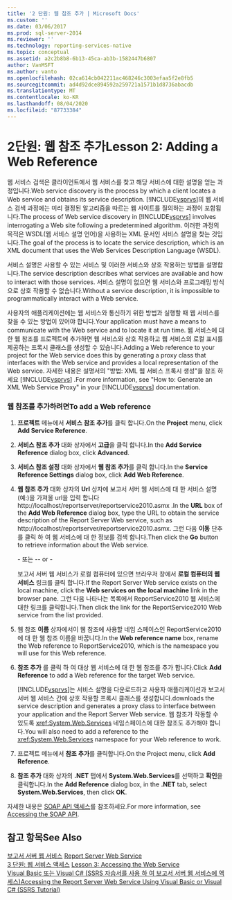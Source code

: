 ```yaml
---
title: '2 단원: 웹 참조 추가 | Microsoft Docs'
ms.custom: ''
ms.date: 03/06/2017
ms.prod: sql-server-2014
ms.reviewer: ''
ms.technology: reporting-services-native
ms.topic: conceptual
ms.assetid: a2c2b8b8-6b13-45ca-ab3b-1582447b6807
author: VanMSFT
ms.author: vanto
ms.openlocfilehash: 02ca614cb042211ac468246c3003efaa5f2e8fb5
ms.sourcegitcommit: ad4d92dce894592a259721a1571b1d8736abacdb
ms.translationtype: MT
ms.contentlocale: ko-KR
ms.lasthandoff: 08/04/2020
ms.locfileid: "87733384"
---
```

# <a name="lesson-2-adding-a-web-reference"></a><span data-ttu-id="72714-102">2단원: 웹 참조 추가</span><span class="sxs-lookup"><span data-stu-id="72714-102">Lesson 2: Adding a Web Reference</span></span>
  <span data-ttu-id="72714-103">웹 서비스 검색은 클라이언트에서 웹 서비스를 찾고 해당 서비스에 대한 설명을 얻는 과정입니다.</span><span class="sxs-lookup"><span data-stu-id="72714-103">Web service discovery is the process by which a client locates a Web service and obtains its service description.</span></span> <span data-ttu-id="72714-104">[!INCLUDE[vsprvs](../includes/vsprvs-md.md)]의 웹 서비스 검색 과정에는 미리 결정된 알고리즘을 따르는 웹 사이트를 질의하는 과정이 포함됩니다.</span><span class="sxs-lookup"><span data-stu-id="72714-104">The process of Web service discovery in [!INCLUDE[vsprvs](../includes/vsprvs-md.md)] involves interrogating a Web site following a predetermined algorithm.</span></span> <span data-ttu-id="72714-105">이러한 과정의 목적은 WSDL(웹 서비스 설명 언어)을 사용하는 XML 문서인 서비스 설명을 찾는 것입니다.</span><span class="sxs-lookup"><span data-stu-id="72714-105">The goal of the process is to locate the service description, which is an XML document that uses the Web Services Description Language (WSDL).</span></span>  
  
 <span data-ttu-id="72714-106">서비스 설명은 사용할 수 있는 서비스 및 이러한 서비스와 상호 작용하는 방법을 설명합니다.</span><span class="sxs-lookup"><span data-stu-id="72714-106">The service description describes what services are available and how to interact with those services.</span></span> <span data-ttu-id="72714-107">서비스 설명이 없으면 웹 서비스와 프로그래밍 방식으로 상호 작용할 수 없습니다.</span><span class="sxs-lookup"><span data-stu-id="72714-107">Without a service description, it is impossible to programmatically interact with a Web service.</span></span>  
  
 <span data-ttu-id="72714-108">사용자의 애플리케이션에는 웹 서비스와 통신하기 위한 방법과 실행할 때 웹 서비스를 찾을 수 있는 방법이 있어야 합니다.</span><span class="sxs-lookup"><span data-stu-id="72714-108">Your application must have a means to communicate with the Web service and to locate it at run time.</span></span> <span data-ttu-id="72714-109">웹 서비스에 대한 웹 참조를 프로젝트에 추가하면 웹 서비스와 상호 작용하고 웹 서비스의 로컬 표시를 제공하는 프록시 클래스를 생성할 수 있습니다.</span><span class="sxs-lookup"><span data-stu-id="72714-109">Adding a Web reference to your project for the Web service does this by generating a proxy class that interfaces with the Web service and provides a local representation of the Web service.</span></span> <span data-ttu-id="72714-110">자세한 내용은 설명서의 "방법: XML 웹 서비스 프록시 생성"을 참조 하세요 [!INCLUDE[vsprvs](../includes/vsprvs-md.md)] .</span><span class="sxs-lookup"><span data-stu-id="72714-110">For more information, see "How to: Generate an XML Web Service Proxy" in your [!INCLUDE[vsprvs](../includes/vsprvs-md.md)] documentation.</span></span>  
  
### <a name="to-add-a-web-reference"></a><span data-ttu-id="72714-111">웹 참조를 추가하려면</span><span class="sxs-lookup"><span data-stu-id="72714-111">To add a Web reference</span></span>  
  
1.  <span data-ttu-id="72714-112">**프로젝트** 메뉴에서 **서비스 참조 추가**를 클릭 합니다.</span><span class="sxs-lookup"><span data-stu-id="72714-112">On the **Project** menu, click **Add Service Reference**.</span></span>  
  
2.  <span data-ttu-id="72714-113">**서비스 참조 추가** 대화 상자에서 **고급**을 클릭 합니다.</span><span class="sxs-lookup"><span data-stu-id="72714-113">In the **Add Service Reference** dialog box, click **Advanced**.</span></span>  
  
3.  <span data-ttu-id="72714-114">**서비스 참조 설정** 대화 상자에서 **웹 참조 추가**를 클릭 합니다.</span><span class="sxs-lookup"><span data-stu-id="72714-114">In the **Service Reference Settings** dialog box, click **Add Web Reference**.</span></span>  
  
4.  <span data-ttu-id="72714-115">**웹 참조 추가** 대화 상자의 **Url** 상자에 보고서 서버 웹 서비스에 대 한 서비스 설명 (예:)을 가져올 url을 입력 합니다 http://localhost/reportserver/reportservice2010.asmx .</span><span class="sxs-lookup"><span data-stu-id="72714-115">In the **URL** box of the **Add Web Reference** dialog box, type the URL to obtain the service description of the Report Server Web service, such as http://localhost/reportserver/reportservice2010.asmx.</span></span> <span data-ttu-id="72714-116">그런 다음 **이동** 단추를 클릭 하 여 웹 서비스에 대 한 정보를 검색 합니다.</span><span class="sxs-lookup"><span data-stu-id="72714-116">Then click the **Go** button to retrieve information about the Web service.</span></span>  
  
     <span data-ttu-id="72714-117">\- 또는 -</span><span class="sxs-lookup"><span data-stu-id="72714-117">\- or -</span></span>  
  
     <span data-ttu-id="72714-118">보고서 서버 웹 서비스가 로컬 컴퓨터에 있으면 브라우저 창에서 **로컬 컴퓨터의 웹 서비스** 링크를 클릭 합니다.</span><span class="sxs-lookup"><span data-stu-id="72714-118">If the Report Server Web service exists on the local machine, click the **Web services on the local machine** link in the browser pane.</span></span> <span data-ttu-id="72714-119">그런 다음 나타나는 목록에서 ReportService2010 웹 서비스에 대한 링크를 클릭합니다.</span><span class="sxs-lookup"><span data-stu-id="72714-119">Then click the link for the ReportService2010 Web service from the list provided.</span></span>  
  
5.  <span data-ttu-id="72714-120">웹 참조 **이름** 상자에서이 웹 참조에 사용할 네임 스페이스인 ReportService2010에 대 한 웹 참조 이름을 바꿉니다.</span><span class="sxs-lookup"><span data-stu-id="72714-120">In the **Web reference name** box, rename the Web reference to ReportService2010, which is the namespace you will use for this Web reference.</span></span>  
  
6.  <span data-ttu-id="72714-121">**참조 추가** 를 클릭 하 여 대상 웹 서비스에 대 한 웹 참조를 추가 합니다.</span><span class="sxs-lookup"><span data-stu-id="72714-121">Click **Add Reference** to add a Web reference for the target Web service.</span></span>  
  
     [!INCLUDE[vsprvs](../includes/vsprvs-md.md)]<span data-ttu-id="72714-122">는 서비스 설명을 다운로드하고 사용자 애플리케이션과 보고서 서버 웹 서비스 간에 상호 작용할 프록시 클래스를 생성합니다.</span><span class="sxs-lookup"><span data-stu-id="72714-122">downloads the service description and generates a proxy class to interface between your application and the Report Server Web service.</span></span> <span data-ttu-id="72714-123">웹 참조가 작동할 수 있도록 <xref:System.Web.Services> 네임스페이스에 대한 참조도 추가해야 합니다.</span><span class="sxs-lookup"><span data-stu-id="72714-123">You will also need to add a reference to the <xref:System.Web.Services> namespace for your Web reference to work.</span></span>  
  
7.  <span data-ttu-id="72714-124">프로젝트 메뉴에서 **참조 추가**를 클릭합니다.</span><span class="sxs-lookup"><span data-stu-id="72714-124">On the Project menu, click **Add Reference**.</span></span>  
  
8.  <span data-ttu-id="72714-125">**참조 추가** 대화 상자의 **.NET** 탭에서 **System.Web.Services**를 선택하고 **확인**을 클릭합니다.</span><span class="sxs-lookup"><span data-stu-id="72714-125">In the **Add Reference** dialog box, in the **.NET** tab, select **System.Web.Services**, then click **OK**.</span></span>  
  
 <span data-ttu-id="72714-126">자세한 내용은 [SOAP API 액세스](../reporting-services/report-server-web-service/accessing-the-soap-api.md)를 참조하세요.</span><span class="sxs-lookup"><span data-stu-id="72714-126">For more information, see [Accessing the SOAP API](../reporting-services/report-server-web-service/accessing-the-soap-api.md).</span></span>  
  
## <a name="see-also"></a><span data-ttu-id="72714-127">참고 항목</span><span class="sxs-lookup"><span data-stu-id="72714-127">See Also</span></span>  
 <span data-ttu-id="72714-128">[보고서 서버 웹 서비스](../reporting-services/report-server-web-service/report-server-web-service.md) </span><span class="sxs-lookup"><span data-stu-id="72714-128">[Report Server Web Service](../reporting-services/report-server-web-service/report-server-web-service.md) </span></span>  
 <span data-ttu-id="72714-129">[3 단원: 웹 서비스 액세스](../../2014/tutorials/lesson-3-accessing-the-web-service.md) </span><span class="sxs-lookup"><span data-stu-id="72714-129">[Lesson 3: Accessing the Web Service](../../2014/tutorials/lesson-3-accessing-the-web-service.md) </span></span>  
 [<span data-ttu-id="72714-130">Visual Basic 또는 Visual C&#35; &#40;SSRS 자습서를 사용 하 여 보고서 서버 웹 서비스에 액세스&#41;</span><span class="sxs-lookup"><span data-stu-id="72714-130">Accessing the Report Server Web Service Using Visual Basic or Visual C&#35; &#40;SSRS Tutorial&#41;</span></span>](../../2014/tutorials/access-report-server-web-service-vb-vcsharp-ssrs-tutorial.md)  
  
  

